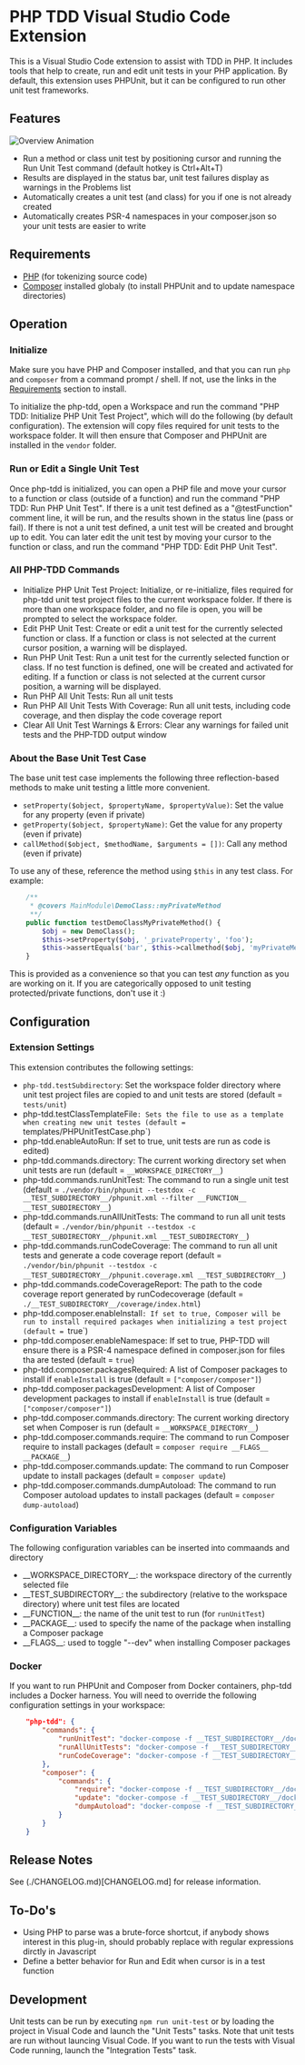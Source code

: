# PHP TDD Visual Studio Code Extension

This is a Visual Studio Code extension to assist with TDD in PHP.  It includes tools that help to create, run and edit unit tests in your PHP application.  By default, this extension uses PHPUnit, but it can be configured to run other unit test frameworks.

## Features

![Overview Animation](./assets/overview.gif)

* Run a method or class unit test by positioning cursor and running the Run Unit Test command (default hotkey is Ctrl+Alt+T)
* Results are displayed in the status bar, unit test failures display as warnings in the Problems list
* Automatically creates a unit test (and class) for you if one is not already created
* Automatically creates PSR-4 namespaces in your composer.json so your unit tests are easier to write

## Requirements

* [PHP](https://secure.php.net/downloads.php) (for tokenizing source code)
* [Composer](https://getcomposer.org/download/) installed globaly (to install PHPUnit and to update namespace directories)

## Operation

### Initialize

Make sure you have PHP and Composer installed, and that you can run `php` and `composer` from a command prompt / shell.  If not, use the links in the [Requirements](#Requirements) section to install.

To initialize the php-tdd, open a Workspace and run the command "PHP TDD: Initialize PHP Unit Test Project", which will do the following (by default configuration).  The extension will copy files required for unit tests to the workspace folder.  It will then ensure that Composer and PHPUnit are installed in the `vendor` folder.

### Run or Edit a Single Unit Test

Once php-tdd is initialized, you can open a PHP file and move your cursor to a function or class (outside of a function) and run the command "PHP TDD: Run PHP Unit Test".  If there is a unit test defined as a "@testFunction" comment line, it will be run, and the results shown in the status line (pass or fail).  If there is not a unit test defined, a unit test will be created and brought up to edit.  You can later edit the unit test by moving your cursor to the function or class, and run the command "PHP TDD: Edit PHP Unit Test".

### All PHP-TDD Commands

* Initialize PHP Unit Test Project: Initialize, or re-initialize, files required for php-tdd unit test project files to the current workspace folder.  If there is more than one workspace folder, and no file is open, you will be prompted to select the workspace folder.
* Edit PHP Unit Test: Create or edit a unit test for the currently selected function or class.  If a function or class is not selected at the current cursor position, a warning will be displayed.
* Run PHP Unit Test: Run a unit test for the currently selected function or class.  If no test function is defined, one will be created and activated for editing.  If a function or class is not selected at the current cursor position, a warning will be displayed.
* Run PHP All Unit Tests: Run all unit tests
* Run PHP All Unit Tests With Coverage: Run all unit tests, including code coverage, and then display the code coverage report
* Clear All Unit Test Warnings & Errors: Clear any warnings for failed unit tests and the PHP-TDD output window

### About the Base Unit Test Case

The base unit test case implements the following three reflection-based methods to make unit testing a little more convenient.  

* `setProperty($object, $propertyName, $propertyValue)`: Set the value for any property (even if private)
* `getProperty($object, $propertyName)`: Get the value for any property (even if private)
* `callMethod($object, $methodName, $arguments = [])`: Call any method (even if private)

To use any of these, reference the method using `$this` in any test class.  For example:

```php
    /**
     * @covers MainModule\DemoClass::myPrivateMethod
     **/
    public function testDemoClassMyPrivateMethod() {
        $obj = new DemoClass();
        $this->setProperty($obj, '_privateProperty', 'foo');
        $this->assertEquals('bar', $this->callmethod($obj, 'myPrivateMethod'));
    }
```

This is provided as a convenience so that you can test _any_ function as you are working on it.  If you are categorically opposed to unit testing protected/private functions, don't use it :)

## Configuration

### Extension Settings

This extension contributes the following settings:

* `php-tdd.testSubdirectory`: Set the workspace folder directory where unit test project files are copied to and unit tests are stored (default = `tests/unit`)
* php-tdd.testClassTemplateFile`: Sets the file to use as a template when creating new unit testes (default = `templates/PHPUnitTestCase.php`)
* php-tdd.enableAutoRun: If set to true, unit tests are run as code is edited)
* php-tdd.commands.directory: The current working directory set when unit tests are run (default = `__WORKSPACE_DIRECTORY__`)
* php-tdd.commands.runUnitTest: The command to run a single unit test (default = `./vendor/bin/phpunit --testdox -c __TEST_SUBDIRECTORY__/phpunit.xml --filter __FUNCTION__ __TEST_SUBDIRECTORY__`)
* php-tdd.commands.runAllUnitTests: The command to run all unit tests (default = `./vendor/bin/phpunit --testdox -c __TEST_SUBDIRECTORY__/phpunit.xml __TEST_SUBDIRECTORY__`)
* php-tdd.commands.runCodeCoverage: The command to run all unit tests and generate a code coverage report (default = `./vendor/bin/phpunit --testdox -c __TEST_SUBDIRECTORY__/phpunit.coverage.xml __TEST_SUBDIRECTORY__`)
* php-tdd.commands.codeCoverageReport: The path to the code coverage report generated by runCodecoverage (default = `./__TEST_SUBDIRECTORY__/coverage/index.html`)
* php-tdd.composer.enableInstall`: If set to true, Composer will be run to install required packages when initializing a test project (default = `true`)
* php-tdd.composer.enableNamespace: If set to true, PHP-TDD will ensure there is a PSR-4 namespace defined in composer.json for files tha are tested (default = `true`)
* php-tdd.composer.packagesRequired: A list of Composer packages to install if `enableInstall` is true (default = `["composer/composer"]`)
* php-tdd.composer.packagesDevelopment: A list of Composer development packages to install if `enableInstall` is true (default = `["composer/composer"]`)
* php-tdd.composer.commands.directory: The current working directory set when Composer is run (default = `__WORKSPACE_DIRECTORY__`)
* php-tdd.composer.commands.require: The command to run Composer require to install packages (default = `composer require __FLAGS__ __PACKAGE__`)
* php-tdd.composer.commands.update: The command to run Composer update to install packages (default = `composer update`)
* php-tdd.composer.commands.dumpAutoload: The command to run Composer autoload updates to install packages (default = `composer dump-autoload`)

### Configuration Variables

The following configuration variables can be inserted into commaands and directory

* \_\_WORKSPACE_DIRECTORY\_\_: the workspace directory of the currently selected file
* \_\_TEST_SUBDIRECTORY\_\_: the subdirectory (relative to the workspace directory) where unit test files are located
* \_\_FUNCTION\_\_: the name of the unit test to run (for `runUnitTest`)
* \_\_PACKAGE\_\_: used to specify the name of the package when installing a Composer package
* \_\_FLAGS\_\_: used to toggle "--dev" when installing Composer packages

### Docker

If you want to run PHPUnit and Composer from Docker containers, php-tdd includes a Docker harness.  You will need to override the following configuration settings in your workspace:

```json
    "php-tdd": {
        "commands": {
            "runUnitTest": "docker-compose -f __TEST_SUBDIRECTORY__/docker-compose.yaml run phpunit --testdox -c __TEST_SUBDIRECTORY__/phpunit.xml --filter __FUNCTION__ __TEST_SUBDIRECTORY__",
            "runAllUnitTests": "docker-compose -f __TEST_SUBDIRECTORY__/docker-compose.yaml run phpunit --testdox -c __TEST_SUBDIRECTORY__/phpunit.xml __TEST_SUBDIRECTORY__",
            "runCodeCoverage": "docker-compose -f __TEST_SUBDIRECTORY__/docker-compose.yaml run phpunit-coverage --testdox -c __TEST_SUBDIRECTORY__/phpunit.coverage.xml __TEST_SUBDIRECTORY__"
        },
        "composer": {
            "commands": {
                "require": "docker-compose -f __TEST_SUBDIRECTORY__/docker-compose.yaml run composer require __FLAGS__ __PACKAGE__",
                "update": "docker-compose -f __TEST_SUBDIRECTORY__/docker-compose.yaml run composer update",
                "dumpAutoload": "docker-compose -f __TEST_SUBDIRECTORY__/docker-compose.yaml run composer dump-autoload"
            }
        }
    }
```

## Release Notes

See (./CHANGELOG.md)[CHANGELOG.md] for release information.

## To-Do's

* Using PHP to parse was a brute-force shortcut, if anybody shows interest in this plug-in, should probably replace with regular expressions dirctly in Javascript
* Define a better behavior for Run and Edit when cursor is in a test function

## Development

Unit tests can be run by executing ```npm run unit-test``` or by loading the project in Visual Code and launch the "Unit Tests" tasks.  Note that unit tests are run without launcing Visual Code.  If you want to run the tests with Visual Code running, launch the "Integration Tests" task.